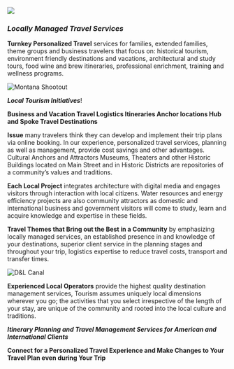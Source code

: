 ![](https://pbs.twimg.com/profile_images/570936206670569472/QbL8Zlor_bigger.jpeg )
### _**Locally Managed Travel Services**_

**Turnkey Personalized Travel** services for families, extended families, theme groups and business travelers that focus on: historical tourism, environment friendly destinations and vacations, architectural and study tours, food wine and brew itineraries, professional enrichment, training and wellness programs.

![Montana Shootout](https://3.bp.blogspot.com/-YR6Du--QxmI/WKNcxQ72NtI/AAAAAAAAE84/pOrF70mHuOMJF9aYN01LfwF0FY04LSoJwCLcB/s400/montana%2Bcowboys.jpg)

_**Local Tourism Initiatives**_!

**Business and Vacation Travel Logistics Itineraries Anchor locations Hub and Spoke Travel Destinations**

**Issue** many travelers think they can develop and implement their trip plans via online booking. In our experience, personalized travel services, planning as well as management, provide cost savings and other advantages. Cultural Anchors and Attractors Museums, Theaters and other Historic Buildings located on Main Street and in Historic Districts are repositories of a community’s values and traditions. 

**Each Local Project** integrates architecture with digital media and engages visitors through interaction with local citizens. Water resources and energy efficiency projects are also community attractors as domestic and international business and government visitors will come to study, learn and acquire knowledge and expertise in these fields.
 
**Travel Themes that Bring out the Best in a Community** by emphasizing locally managed services, an established presence in and knowledge of your destinations, superior client service in the planning stages and throughout your trip, logistics expertise to reduce travel costs, transport and transfer times.

![D&L Canal](https://1.bp.blogspot.com/-puRI6y8gNQI/WKGtuUEuvWI/AAAAAAAAE4w/s4XI2xqOY5wMtWhRSLEIwpFnd4sppYbLQCLcB/s400/D%2526L%2BTrail%2BCanal.jpg)
 
**Experienced Local Operators** provide the highest quality destination management services, Tourism assumes uniquely local dimensions wherever you go; the activities that you select irrespective of the length of your stay, are unique of the community and rooted into the local culture and traditions.

**_Itinerary Planning and Travel Management Services for American and International Clients_**

**Connect for a Personalized Travel Experience and Make Changes to Your Travel Plan even during Your Trip**

